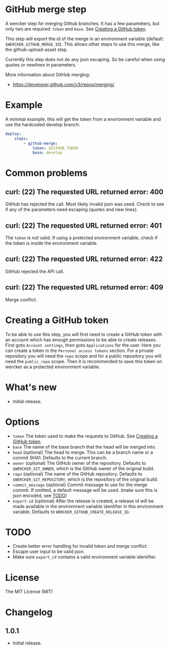 # GitHub merge step

A wercker step for merging Github branches. It has a few parameters, but only two are required: `token` and `base`. See [Creating a GitHub token](#creating-a-github-token).

This step will export the id of the merge in an environment variable (default: `$WERCKER_GITHUB_MERGE_ID`). This allows other steps to use this merge, like the github-upload-asset step.

Currently this step does not do any json escaping. So be careful when using quotes or newlines in parameters.

More information about GitHub merging:

- https://developer.github.com/v3/repos/merging/

# Example

A minimal example, this will get the token from a environment variable and use the hardcoded develop branch:

``` yaml
deploy:
    steps:
        - github-merge:
            token: $GITHUB_TOKEN
            base: develop
```

# Common problems

## curl: (22) The requested URL returned error: 400

GitHub has rejected the call. Most likely invalid json was used. Check to see if any of the parameters need escaping (quotes and new lines).

## curl: (22) The requested URL returned error: 401

The `token` is not valid. If using a protected environment variable, check if the token is inside the environment variable.

## curl: (22) The requested URL returned error: 422

GitHub rejected the API call.

## curl: (22) The requested URL returned error: 409

Merge conflict.

# Creating a GitHub token

To be able to use this step, you will first need to create a GitHub token with an account which has enough permissions to be able to create releases. First goto `Account settings`, then goto `Applications` for the user. Here you can create a token in the `Personal access tokens` section. For a private repository you will need the `repo` scope and for a public repository you will need the `public_repo` scope. Then it is recommended to save this token on wercker as a protected environment variable.

# What's new

- Initial release.

# Options

- `token` The token used to make the requests to GitHub. See [Creating a GitHub token](#creating-a-github-token).
- `base` The name of the base branch that the head will be merged into.
- `head` (optional) The head to merge. This can be a branch name or a commit SHA1. Defaults to the current branch.
- `owner` (optional) The GitHub owner of the repository. Defaults to `$WERCKER_GIT_OWNER`, which is the GitHub owner of the original build.
- `repo` (optional) The name of the GitHub repository. Defaults to `$WERCKER_GIT_REPOSITORY`, which is the repository of the original build.
- `commit_message` (optional) Commit message to use for the merge commit. If omitted, a default message will be used. (make sure this is json encoded, see [TODO](#todo))
- `export-id` (optional) After the release is created, a release id will be made available in the environment variable identifier in this environment variable. Defaults to `WERCKER_GITHUB_CREATE_RELEASE_ID`.

# TODO

- Create better error handling for invalid token and merge conflict.
- Escape user input to be valid json.
- Make sure `export_id` contains a valid environment variable identifier.

# License

The MIT License (MIT)

# Changelog

## 1.0.1

- Initial release.
